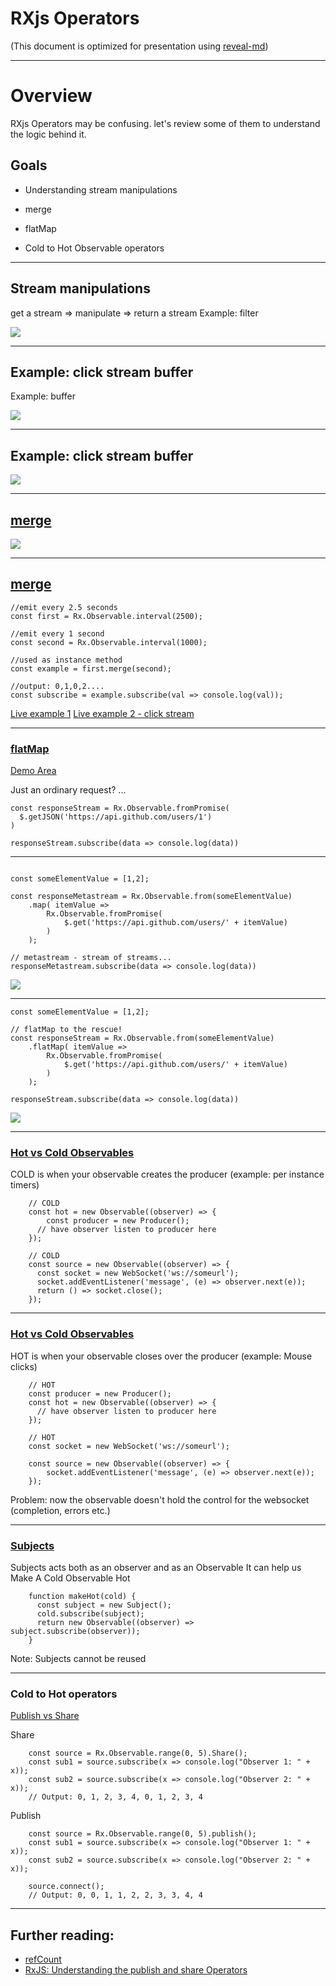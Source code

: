# RXjs Operators

(This document is optimized for presentation using [reveal-md](https://github.com/webpro/reveal-md))

---

# Overview
RXjs Operators may be confusing. let's review some of them to understand the logic behind it.

## Goals
* Understanding stream manipulations
<!-- .element: class="fragment" -->
* merge
<!-- .element: class="fragment" -->
* flatMap
<!-- .element: class="fragment" -->
* Cold to Hot Observable operators
<!-- .element: class="fragment" -->

---

## Stream manipulations
get a stream => manipulate => return a stream
Example: filter
<div>
    <img src="./filter.png" style="max-height:30vh">
</div>

---

## Example: click stream buffer
Example: buffer

<div>
    <img src="./buffer.png" style="max-height:40vh">
</div>


---

## Example: click stream buffer

<div>
    <img src="./multi-click-marble-diagram.png" style="max-height:50vh">
</div>

---

## [merge](https://www.learnrxjs.io/operators/combination/merge.html)
<div>
    <img src="./merge.png" style="max-height:50vh">
</div>

---

## [merge](https://www.learnrxjs.io/operators/combination/merge.html)
```
//emit every 2.5 seconds
const first = Rx.Observable.interval(2500);

//emit every 1 second
const second = Rx.Observable.interval(1000);

//used as instance method
const example = first.merge(second);

//output: 0,1,0,2....
const subscribe = example.subscribe(val => console.log(val));

```
[Live example 1](http://jsbin.com/wuwujokaqu/1/edit?js,console)
[Live example 2 - click stream](http://jsfiddle.net/staltz/4gGgs/27/)

---

### [flatMap](https://www.learnrxjs.io/operators/combination/merge.html)
[Demo Area](https://jsbin.com/xixirof/edit?html,js,console)

Just an ordinary request? ...
```
const responseStream = Rx.Observable.fromPromise(
  $.getJSON('https://api.github.com/users/1')
)

responseStream.subscribe(data => console.log(data))
```

---

```

const someElementValue = [1,2];

const responseMetastream = Rx.Observable.from(someElementValue)
    .map( itemValue => 
        Rx.Observable.fromPromise(
            $.get('https://api.github.com/users/' + itemValue)
        )
    );
    
// metastream - stream of streams...
responseMetastream.subscribe(data => console.log(data))

```
<div>
    <img src="./metastream.png" style="max-height:30vh">
</div>
<!-- .element: class="fragment" -->

---

```
const someElementValue = [1,2];

// flatMap to the rescue!
const responseStream = Rx.Observable.from(someElementValue)
    .flatMap( itemValue => 
        Rx.Observable.fromPromise(
            $.get('https://api.github.com/users/' + itemValue)
        )
    );
    
responseStream.subscribe(data => console.log(data))
```

<div>
    <img src="./flatmap.png">
</div>
<!-- .element: class="fragment" -->

---

### [Hot vs Cold Observables](https://medium.com/@benlesh/hot-vs-cold-observables-f8094ed53339)

COLD is when your observable creates the producer
(example: per instance timers)
```
    // COLD
    const hot = new Observable((observer) => {
        const producer = new Producer();
      // have observer listen to producer here
    });
```
```
    // COLD
    const source = new Observable((observer) => {
      const socket = new WebSocket('ws://someurl');
      socket.addEventListener('message', (e) => observer.next(e));
      return () => socket.close();
    });
```

---

### [Hot vs Cold Observables](https://medium.com/@benlesh/hot-vs-cold-observables-f8094ed53339)

HOT is when your observable closes over the producer
(example: Mouse clicks)
```
    // HOT
    const producer = new Producer();
    const hot = new Observable((observer) => {
      // have observer listen to producer here
    });
```
```
    // HOT
    const socket = new WebSocket('ws://someurl');
    
    const source = new Observable((observer) => {
        socket.addEventListener('message', (e) => observer.next(e));
    });
```
Problem: now the observable doesn't hold the control for the websocket (completion, errors etc.)

---

### [Subjects](http://reactivex.io/documentation/subject.html)
Subjects acts both as an observer and as an Observable
It can help us Make A Cold Observable Hot

```
    function makeHot(cold) {
      const subject = new Subject();
      cold.subscribe(subject);
      return new Observable((observer) => subject.subscribe(observer));
    }
```
Note: Subjects cannot be reused

---

### Cold to Hot operators
[Publish vs Share](https://stackoverflow.com/questions/30696262/difference-between-share-and-publish-refcount)

Share
```
    const source = Rx.Observable.range(0, 5).Share();
    const sub1 = source.subscribe(x => console.log("Observer 1: " + x));
    const sub2 = source.subscribe(x => console.log("Observer 2: " + x));
    // Output: 0, 1, 2, 3, 4, 0, 1, 2, 3, 4
```

Publish
```
    const source = Rx.Observable.range(0, 5).publish();
    const sub1 = source.subscribe(x => console.log("Observer 1: " + x));
    const sub2 = source.subscribe(x => console.log("Observer 2: " + x));
    
    source.connect();
    // Output: 0, 0, 1, 1, 2, 2, 3, 3, 4, 4
```


---

## Further reading:
* [refCount](https://blog.angularindepth.com/rxjs-how-to-use-refcount-73a0c6619a4e)
* [RxJS: Understanding the publish and share Operators](https://blog.angularindepth.com/rxjs-understanding-the-publish-and-share-operators-16ea2f446635)